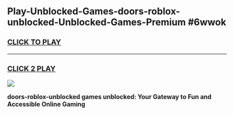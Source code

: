 
## Play-Unblocked-Games-doors-roblox-unblocked-Unblocked-Games-Premium #6wwok
<h3>
<a href="https://premium.freeplayer.one?title=doors-roblox-unblocked&ref=12M">CLICK TO PLAY</a></h3>
<hr>

<h3>
<a href="https://premium.freeplayer.one?title=doors-roblox-unblocked&ref=12M">CLICK 2 PLAY</a>
  
</h3>

<a href="https://premium.freeplayer.one?title=doors-roblox-unblocked&ref=12M"><img src="https://clearcache.store/games.png"></a>


**doors-roblox-unblocked games unblocked: Your Gateway to Fun and Accessible Online Gaming**
